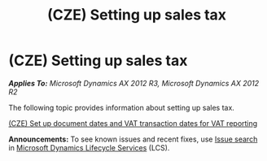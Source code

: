 ﻿---
title: (CZE) Setting up sales tax
TOCTitle: (CZE) Setting up sales tax
ms:assetid: 9767baef-e2f1-48ab-9d59-4e7675b707f9
ms:mtpsurl: https://technet.microsoft.com/en-us/library/JJ677614(v=AX.60)
ms:contentKeyID: 49384915
ms.date: 04/18/2014
mtps_version: v=AX.60
---

# (CZE) Setting up sales tax 


_**Applies To:** Microsoft Dynamics AX 2012 R3, Microsoft Dynamics AX 2012 R2_

The following topic provides information about setting up sales tax.

[(CZE) Set up document dates and VAT transaction dates for VAT reporting](cze-set-up-document-dates-and-vat-transaction-dates-for-vat-reporting.md)

  
**Announcements:** To see known issues and recent fixes, use [Issue search](http://go.microsoft.com/fwlink/?linkid=389258) in [Microsoft Dynamics Lifecycle Services](http://go.microsoft.com/fwlink/?linkid=306505) (LCS).

